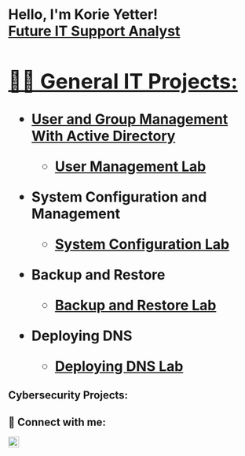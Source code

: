<h1>Hello, I'm Korie Yetter! <br/><a href="https://www.linkedin.com/in/korieyetter">Future IT Support Analyst 

<h2>👩‍💻 General IT Projects:</h2>

- <b>User and Group Management With Active Directory</b>
  - [User Management Lab](https://github.com/korieyetter/UserManagmentLab)
- <b>System Configuration and Management</b>
  - [System Configuration Lab](https://github.com/korieyetter/SystemConfigurationLab) <b><i></b></i>
- <b>Backup and Restore</b>
  - [Backup and Restore Lab](https://github.com/joshmadakor1/Sentinel-Lab)
   
- <b>Deploying DNS</b>
  - [Deploying DNS Lab](https://github.com/joshmadakor1/Package-Delivery-Pathfinding-Algorithm)

<h2> Cybersecurity Projects:</h2>


<h2> 🤳 Connect with me:</h2>

[<img align="left" alt="KorieYetter| LinkedIn" width="22px" src="https://cdn.jsdelivr.net/npm/simple-icons@v3/icons/linkedin.svg" />][linkedin]

[linkedin]: https://linkedin.com/in/korieyetter 

<!--
**korieyetter/korieyetter** is a ✨ _special_ ✨ repository because its `README.md` (this file) appears on your GitHub profile.

Here are some ideas to get you started:

- 🔭 I’m currently working on ...
- 🌱 I’m currently learning ...
- 👯 I’m looking to collaborate on ...
- 🤔 I’m looking for help with ...
- 💬 Ask me about ...
- 📫 How to reach me: ...
- 😄 Pronouns: ...
- ⚡ Fun fact: ...
-->
